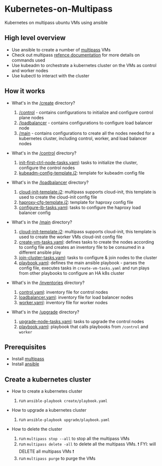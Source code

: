 # Kubernetes-on-Multipass
Kubernetes on multipass ubuntu VMs using ansible

## High level overview
- Use ansible to create a number of [multipass](https://multipass.run/) VMs
- Check out multipass [refence documentation](https://multipass.run/docs/reference) for more details on commands used
- Use kubeadm to orchestrate a kubernetes cluster on the VMs as control and worker nodes
- Use kubectl to interact with the cluster

## How it works
- What's in the [/create](./create/) directory?
    1. [/control](./create/control/) - contains configurations to initialize and configure control plane nodes
    1. [/loadbalancer](./create/loadbalancer/) - contains configurations to configure load balancer node
    1. [/main](./create/main/) - contains configurations to create all the nodes needed for a kubernetes cluster, including control, worker, and load balancer nodes

- What's in the [/control](./create/control/) directory?
    1. [init-first-ctrl-node-tasks.yaml](./create/control/init-first-ctrl-node-tasks.yaml): tasks to initialize the cluster, configure the control nodes
    1. [kubeadm-config-template.j2](./create/control/kubeadm-config-template.j2): template for kubeadm config file

- What's in the [/loadbalancer](./create/loadbalancer/) directory?
    1. [cloud-init-template.j2](./create/loadbalancer/cloud-init-template.j2): multipass supports cloud-init, this template is used to create the cloud-init config file
    1. [haproxy-cfg-template.j2](./create/loadbalancer/haproxy-cfg-template.j2): template for haproxy config file
    1. [configure-lb-tasks.yaml](./create/loadbalancer/configure-lb-tasks.yaml): tasks to configure the haproxy load balancer config

- What's in the [/main](./create/main/) directory?
    1. [cloud-init-template.j2](./create/main/cloud-init-template.j2): multipass supports cloud-init, this template is used to create the worker VMs cloud-init config file
    1. [create-vm-tasks.yaml](./create/main/create-vm-tasks.yaml): defines tasks to create the nodes according to config file and creates an inventory file to be consumed in a different ansible play
    1. [join-cluster-tasks.yaml](./create/main/join-cluster-tasks.yaml): tasks to configure & join nodes to the cluster
    1. [playbook.yaml](./create/main/playbook.yaml): defines the main ansible playbook - parses the config file, executes tasks in `create-vm-tasks.yaml` and run plays from other playbooks to configure an HA k8s cluster

- What's in the [/inventories](./inventories/) directory?
    1. [control.yaml](./inventories/control.yaml): inventory file for control nodes
    1. [loadbalancer.yaml](./inventories/loadbalancer.yaml): inventory file for load balancer nodes
    1. [worker.yaml](./inventories/worker.yaml): inventory file for worker nodes

- What's in the [/upgrade](./upgrade/) directory?
    1. [upgrade-node-tasks.yaml](./upgrade/upgrade-node-tasks.yaml): tasks to upgrade the control nodes
    1. [playbook.yaml](./upgrade/playbook.yaml): playbook that calls playbooks from `/control` and `worker`

## Prerequisites
- Install [multipass](https://multipass.run/)
- Install [ansible](https://docs.ansible.com/ansible/latest/installation_guide/intro_installation.html)

## Create a kubernetes cluster

- How to create a kubernetes cluster
    1. run `ansible-playbook create/playbook.yaml`

- How to upgrade a kubernetes cluster
    1. run `ansible-playbook upgrade/playbook.yaml`

- How to delete the cluster
    1. run `multipass stop --all` to stop all the multipass VMs
    1. run `multipass delete -all` to delete all the multipass VMs. ❗ FYI: will DELETE all multipass VMs ❗
    1. run `multipass purge` to purge the VMs